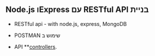 ## Node.js וExpress עם RESTful API בניית 

* RESTful api - with node.js, express, MongoDB
* POSTMAN שימוש ב 


* API
**[controllers](https://github.com/boaz209/Node.js-Express/tree/master/api/controllers).

